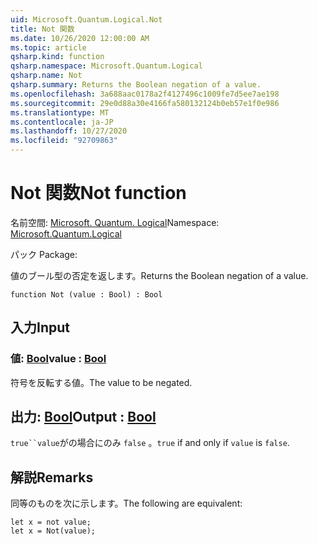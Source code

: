 ```yaml
---
uid: Microsoft.Quantum.Logical.Not
title: Not 関数
ms.date: 10/26/2020 12:00:00 AM
ms.topic: article
qsharp.kind: function
qsharp.namespace: Microsoft.Quantum.Logical
qsharp.name: Not
qsharp.summary: Returns the Boolean negation of a value.
ms.openlocfilehash: 3a688aac0178a2f4127496c1009fe7d5ee7ae198
ms.sourcegitcommit: 29e0d88a30e4166fa580132124b0eb57e1f0e986
ms.translationtype: MT
ms.contentlocale: ja-JP
ms.lasthandoff: 10/27/2020
ms.locfileid: "92709863"
---
```

# <a name="not-function"></a><span data-ttu-id="f0df8-102">Not 関数</span><span class="sxs-lookup"><span data-stu-id="f0df8-102">Not function</span></span>

<span data-ttu-id="f0df8-103">名前空間: [Microsoft. Quantum. Logical](xref:Microsoft.Quantum.Logical)</span><span class="sxs-lookup"><span data-stu-id="f0df8-103">Namespace: [Microsoft.Quantum.Logical](xref:Microsoft.Quantum.Logical)</span></span>

<span data-ttu-id="f0df8-104">パック [](https://nuget.org/packages/)</span><span class="sxs-lookup"><span data-stu-id="f0df8-104">Package: [](https://nuget.org/packages/)</span></span>


<span data-ttu-id="f0df8-105">値のブール型の否定を返します。</span><span class="sxs-lookup"><span data-stu-id="f0df8-105">Returns the Boolean negation of a value.</span></span>

```qsharp
function Not (value : Bool) : Bool
```


## <a name="input"></a><span data-ttu-id="f0df8-106">入力</span><span class="sxs-lookup"><span data-stu-id="f0df8-106">Input</span></span>

### <a name="value--bool"></a><span data-ttu-id="f0df8-107">値: [Bool](xref:microsoft.quantum.lang-ref.bool)</span><span class="sxs-lookup"><span data-stu-id="f0df8-107">value : [Bool](xref:microsoft.quantum.lang-ref.bool)</span></span>

<span data-ttu-id="f0df8-108">符号を反転する値。</span><span class="sxs-lookup"><span data-stu-id="f0df8-108">The value to be negated.</span></span>



## <a name="output--bool"></a><span data-ttu-id="f0df8-109">出力: [Bool](xref:microsoft.quantum.lang-ref.bool)</span><span class="sxs-lookup"><span data-stu-id="f0df8-109">Output : [Bool](xref:microsoft.quantum.lang-ref.bool)</span></span>

<span data-ttu-id="f0df8-110">`true``value`がの場合にのみ `false` 。</span><span class="sxs-lookup"><span data-stu-id="f0df8-110">`true` if and only if `value` is `false`.</span></span>

## <a name="remarks"></a><span data-ttu-id="f0df8-111">解説</span><span class="sxs-lookup"><span data-stu-id="f0df8-111">Remarks</span></span>

<span data-ttu-id="f0df8-112">同等のものを次に示します。</span><span class="sxs-lookup"><span data-stu-id="f0df8-112">The following are equivalent:</span></span>

```Q#
let x = not value;
let x = Not(value);
```